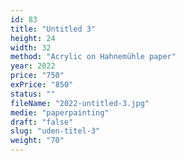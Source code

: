 ```yaml
---
id: 83
title: "Untitled 3"
height: 24
width: 32
method: "Acrylic on Hahnemühle paper"
year: 2022
price: "750"
exPrice: "850"
status: ""
fileName: "2022-untitled-3.jpg"
medie: "paperpainting"
draft: "false"
slug: "uden-titel-3"
weight: "70"
---
```

